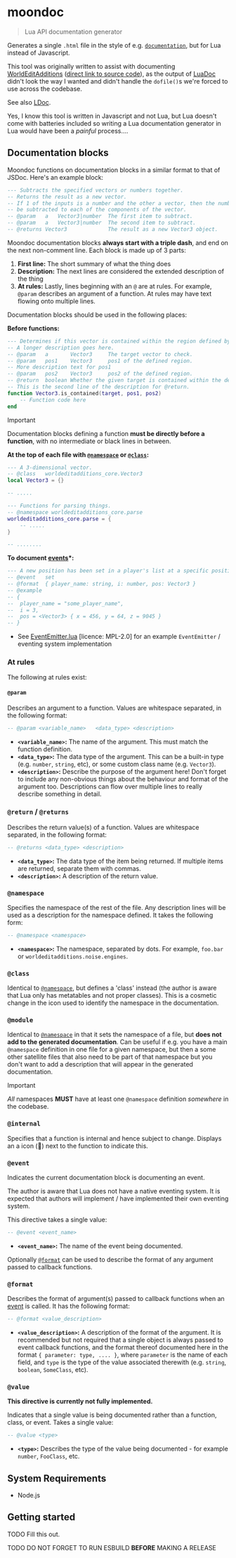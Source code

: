 # moondoc

> Lua API documentation generator

Generates a single `.html` file in the style of e.g. [`documentation`](https://www.npmjs.com/package/documentation), but for Lua instead of Javascript.

This tool was originally written to assist with documenting [WorldEditAdditions](https://worldeditadditions.mooncarrot.space/) ([direct link to source code](https://github.com/sbrl/Minetest-WorldEditAdditions/)), as the output of [LuaDoc](https://github.com/keplerproject/luadoc/) didn't look the way I wanted and didn't handle the `dofile()`s we're forced to use across the codebase.

See also [LDoc](https://github.com/lunarmodules/ldoc).

Yes, I know this tool is written in Javascript and not Lua, but Lua doesn't come with batteries included so writing a Lua documentation generator in Lua would have been a *painful* process....

## Documentation blocks
Moondoc functions on documentation blocks in a similar format to that of JSDoc. Here's an example block:

```lua
--- Subtracts the specified vectors or numbers together.
-- Returns the result as a new vector.
-- If 1 of the inputs is a number and the other a vector, then the number will
-- be subtracted to each of the components of the vector.
-- @param	a	Vector3|number	The first item to subtract.
-- @param	a	Vector3|number	The second item to subtract.
-- @returns	Vector3				The result as a new Vector3 object.
```

Moondoc documentation blocks **always start with a triple dash**, and end on the next non-comment line. Each block is made up of 3 parts:

1. **First line:** The short summary of what the thing does
2. **Description:** The next lines are considered the extended description of the thing
3. **At rules:** Lastly, lines beginning with an `@` are at rules. For example, `@param` describes an argument of a function. At rules may have text flowing onto multiple lines.

Documentation blocks should be used in the following places:

**Before functions:**

```lua
--- Determines if this vector is contained within the region defined by the given vectors.
-- A longer description goes here.
-- @param	a		Vector3		The target vector to check.
-- @param	pos1	Vector3		pos1 of the defined region.
-- More description text for pos1
-- @param	pos2	Vector3		pos2 of the defined region.
-- @return	boolean	Whether the given target is contained within the defined worldedit region.
-- This is the second line of the description for @return.
function Vector3.is_contained(target, pos1, pos2)
	-- Function code here
end
```

> [!IMPORTANT]
> Documentation blocks defining a function **must be directly before a function**, with no intermediate or black lines in between.

**At the top of each file with [`@namespace`](#namespace) or [`@class`](#class):**

```lua
--- A 3-dimensional vector.
-- @class	worldeditadditions_core.Vector3
local Vector3 = {}

-- .....
```

```lua
--- Functions for parsing things.
-- @namespace worldeditadditions_core.parse
worldeditadditions_core.parse = {
	-- .....
}

-- ........
```


**To document [events](#events)*:**

```lua
--- A new position has been set in a player's list at a specific position.
-- @event	set
-- @format	{ player_name: string, i: number, pos: Vector3 }
-- @example
-- {
-- 	player_name = "some_player_name",
-- 	i = 3,
-- 	pos = <Vector3> { x = 456, y = 64, z = 9045 }
-- }
```

* See [EventEmitter.lua](https://github.com/sbrl/Minetest-WorldEditAdditions/blob/main/worldeditadditions_core/utils/EventEmitter.lua) [licence: MPL-2.0] for an example `EventEmitter` / eventing system implementation

### At rules
The following at rules exist:

#### `@param`
Describes an argument to a function. Values are whitespace separated, in the following format:

```lua
-- @param <variable_name>	<data_type>	<description>
```

- **`<variable_name>`:** The name of the argument. This must match the function definition.
- **`<data_type>`:** The data type of the argument. This can be a built-in type (e.g. `number`, `string`, etc), or some custom class name (e.g. `Vector3`).
- **`<description>`:** Describe the purpose of the argument here! Don't forget to include any non-obvious things about the behaviour and format of the argument too. Descriptions can flow over multiple lines to really describe something in detail.

### `@return` / `@returns`
Describes the return value(s) of a function. Values are whitespace separated, in the following format:

```lua
-- @returns	<data_type>	<description>
```

- **`<data_type>`:** The data type of the item being returned. If multiple items are returned, separate them with commas.
- **`<description>`:** A description of the return value.

### `@namespace`
Specifies the namespace of the rest of the file. Any description lines will be used as a description for the namespace defined. It takes the following form:

```lua
-- @namespace <namespace>
```

- **`<namespace>`:** The namespace, separated by dots. For example, `foo.bar` or `worldeditadditions.noise.engines`.

### `@class`
Identical to [`@namespace`](#namespace), but defines a 'class' instead (the author is aware that Lua only has metatables and not proper classes). This is a cosmetic change in the icon used to identify the namespace in the documentation.

### `@module`
Identical to [`@namespace`](#namespace) in that it sets the namespace of a file, but **does not add to the generated documentation**. Can be useful if e.g. you have a main `@namespace` definition in one file for a given namespace, but then a some other satellite files that also need to be part of that namespace but you don't want to add a description that will appear in the generated documentation.

> [!IMPORTANT]
> *All* namespaces **MUST** have at least one `@namespace` definition *somewhere* in the codebase.

### `@internal`
Specifies that a function is internal and hence subject to change. Displays an a icon (🔑) next to the function to indicate this.

### `@event`
Indicates the current documentation block is documenting an event.

The author is aware that Lua does not have a native eventing system. It is expected that authors will implement / have implemented their own eventing system.

This directive takes a single value:

```lua
-- @event <event_name>
```

- **`<event_name>`:** The name of the event being documented.

Optionally [`@format`](#format) can be used to describe the format of any argument passed to callback functions.

### `@format`
Describes the format of argument(s) passed to callback functions when an [event](#event) is called. It has the following format:

```lua
-- @format <value_description>
```

- **`<value_description>`:** A description of the format of the argument. It is recommended but not required that a single object is always passed to event callback functions, and the format thereof documented here in the format `{ parameter: type, .... }`, where `parameter` is the name of each field, and `type` is the type of the value associated therewith (e.g. `string`, `boolean`, `SomeClass`, etc).

### `@value`
**This directive is currently not fully implemented.**

Indicates that a single value is being documented rather than a function, class, or event. Takes a single value:

```lua
-- @value <type>
```

- **`<type>`:** Describes the type of the value being documented - for example `number`, `FooClass`, etc.

## System Requirements
- Node.js

## Getting started



TODO Fill this out.


TODO DO NOT FORGET TO RUN ESBUILD **BEFORE** MAKING A RELEASE